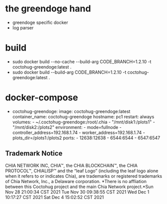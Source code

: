 # the greendoge hand
- greendoge specific docker
- log parser

# build
- sudo docker build --no-cache --build-arg CODE_BRANCH=1.2.10 -t coctohug-greendoge:latest .
- sudo docker build --build-arg CODE_BRANCH=1.2.10 -t coctohug-greendoge:latest .

# docker-compose
- coctohug-greendoge: 
        image: coctohug-greendoge:latest 
        container_name: coctohug-greendoge
        hostname: pc1 
        restart: always 
        volumes: 
            - ~/.coctohug-greendoge:/root/.chia 
            - "/mnt/disk1:/plots1" 
            - "/mnt/disk2:/plots2" 
        environment: 
            - mode=fullnode 
            - controller_address=192.168.1.74 
            - worker_address=192.168.1.74
            - plots_dir=/plots1:/plots2 
        ports: 
            - 12638:12638 
            - 6544:6544 
            - 6547:6547

## Trademark Notice
CHIA NETWORK INC, CHIA™, the CHIA BLOCKCHAIN™, the CHIA PROTOCOL™, CHIALISP™ and the “leaf Logo” (including the leaf logo alone when it refers to or indicates Chia), are trademarks or registered trademarks of Chia Network, Inc., a Delaware corporation. *There is no affliation between this Coctohug project and the main Chia Network project.*Sun Nov 28 21:00:34 CST 2021
Tue Nov 30 09:38:55 CST 2021
Wed Dec 1 10:17:27 CST 2021
Sat Dec 4 15:02:52 CST 2021
